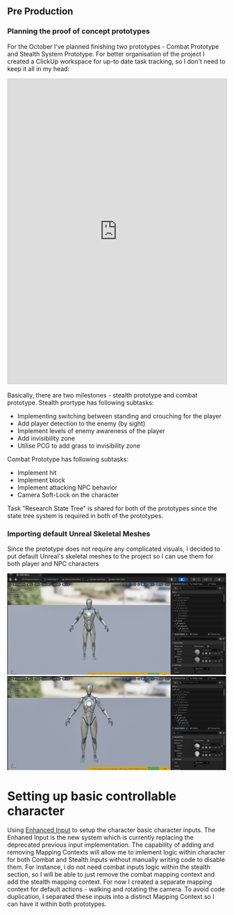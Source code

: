## Pre Production

### Planning the proof of concept prototypes

For the October I've planned finishing two prototypes - Combat Prototype and Stealth System Prototype. For better organisation of the project I created a ClickUp workspace for up-to date task tracking, so I don't need to keep it all in my head:

<iframe class="clickup-embed" src="https://sharing.clickup.com/9015630444/c/h/8cnz6kc-115/69343aec5fbc962" onwheel="" width="100%" height="700px" style="background: transparent; border: 1px solid #ccc;"></iframe>

Basically, there are two milestones - stealth prototype and combat prototype. 
Stealth prortype has following subtasks:
- Implementing switching between standing and crouching for the player
- Add player detection to the enemy (by sight)
- Implement levels of enemy awareness of the player 
- Add invisibility zone 
- Utilise PCG to add grass to invisibility zone

Combat Prototype has following subtasks:
- Implement hit
- Implement block
- Implement attacking NPC behavior
- Camera Soft-Lock on the character

Task "Research State Tree" is shared for both of the prototypes since the state tree system is required in both of the prototypes.



### Importing  default Unreal Skeletal Meshes

Since the prototype does not require any complicated visuals, I decided to put default Unreal's skeletal meshes to the project so I can use them for both player and NPC characters

![](./Resources/PreProduction/Manny.png)
![](./Resources/PreProduction/Quinn.png)

# Setting up basic controllable character

Using [Enhanced Input](https://dev.epicgames.com/documentation/en-us/unreal-engine/enhanced-input-in-unreal-engine) to setup the character basic character inputs. The Enhaned Input is the new system which is currently replacing the deprecated previous input implementation. The capability of adding and removing Mapping Contexts will allow me to imlement logic within character for both Combat and Stealth inputs without manually writing code to disable them. For instance, i do not need combat inputs logic within the stealth section, so I will be able to just remove the combat mapping context and add the stealth mapping context.
For now I created a separate mapping context for default actions - walking and rotating the camera. To avoid code duplication, I separated these inputs into a distinct Mapping Context so I can have it within both prototypes.



